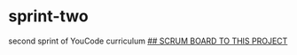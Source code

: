 # sprint-two
second sprint of YouCode curriculum 
[## SCRUM BOARD TO THIS PROJECT](https://evanescent-walkover-576.notion.site/1a94f0231a0b4aa392dd658cbf7a8237?v=aa7fb8af16274c249039d9aaa7e5f429)
